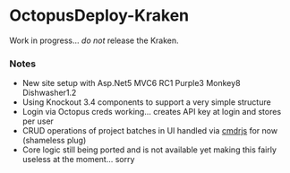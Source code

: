 # OctopusDeploy-Kraken

Work in progress... *do not* release the Kraken.

### Notes

- New site setup with Asp.Net5 MVC6 RC1 Purple3 Monkey8 Dishwasher1.2
- Using Knockout 3.4 components to support a very simple structure
- Login via Octopus creds working... creates API key at login and stores per user
- CRUD operations of project batches in UI handled via [cmdrjs](https://github.com/cmdrjs) for now (shameless plug)
- Core logic still being ported and is not available yet making this fairly useless at the moment... sorry
